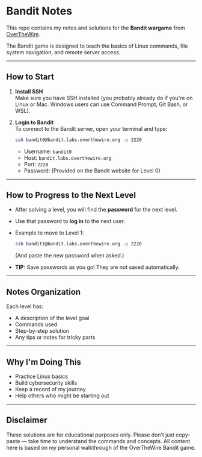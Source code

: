 # Bandit Notes

This repo contains my notes and solutions for the **Bandit wargame** from [OverTheWire](https://overthewire.org/wargames/bandit/).

The Bandit game is designed to teach the basics of Linux commands, file system navigation, and remote server access.

---

## How to Start

1. **Install SSH**  
   Make sure you have SSH installed (you probably already do if you're on Linux or Mac. Windows users can use Command Prompt, Git Bash, or WSL).

2. **Login to Bandit**  
   To connect to the Bandit server, open your terminal and type:

   ```bash
   ssh bandit0@bandit.labs.overthewire.org -p 2220
   ```

   - Username: `bandit0`
   - Host: `bandit.labs.overthewire.org`
   - Port: `2220`
   - Password: (Provided on the Bandit website for Level 0)

---

## How to Progress to the Next Level

- After solving a level, you will find the **password** for the next level.
- Use that password to **log in** to the next user.
- Example to move to Level 1:

  ```bash
  ssh bandit1@bandit.labs.overthewire.org -p 2220
  ```

  (And paste the new password when asked.)

- **TIP:** Save passwords as you go! They are not saved automatically.

---

## Notes Organization

Each level has:
- A description of the level goal
- Commands used
- Step-by-step solution
- Any tips or notes for tricky parts

---

## Why I'm Doing This

- Practice Linux basics 
- Build cybersecurity skills 
- Keep a record of my journey 
- Help others who might be starting out 

---
## Disclaimer

These solutions are for educational purposes only. Please don’t just copy-paste — take time to understand the commands and concepts. All content here is based on my personal walkthrough of the OverTheWire Bandit game.
